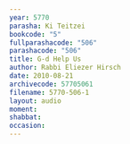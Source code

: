 ```yaml
---
year: 5770
parasha: Ki Teitzei
bookcode: "5"
fullparashacode: "506"
parashacode: "506"
title: G-d Help Us
author: Rabbi Eliezer Hirsch
date: 2010-08-21
archivecode: 57705061
filename: 5770-506-1
layout: audio
moment: 
shabbat: 
occasion: 
---
```

